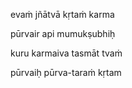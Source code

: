 evaṁ jñātvā kṛtaṁ karma

pūrvair api mumukṣubhiḥ

kuru karmaiva tasmāt tvaṁ

pūrvaiḥ pūrva-taraṁ kṛtam